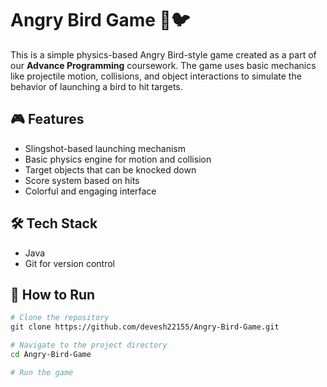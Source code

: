 # Angry Bird Game 🎯🐦

This is a simple physics-based Angry Bird-style game created as a part of our **Advance Programming** coursework. The game uses basic mechanics like projectile motion, collisions, and object interactions to simulate the behavior of launching a bird to hit targets.

## 🎮 Features

- Slingshot-based launching mechanism
- Basic physics engine for motion and collision
- Target objects that can be knocked down
- Score system based on hits
- Colorful and engaging interface

## 🛠️ Tech Stack

- Java 
- Git for version control

## 📁 How to Run

```bash
# Clone the repository
git clone https://github.com/devesh22155/Angry-Bird-Game.git

# Navigate to the project directory
cd Angry-Bird-Game

# Run the game 

